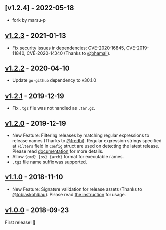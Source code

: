## [v1.2.4] - 2022-05-18

- fork by marsu-p

## [v1.2.3] - 2021-01-13

- Fix security issues in dependencies; CVE-2020-16845, CVE-2019-11840, CVE-2020-14040 (Thanks to [@bhamail](https://github.com/bhamail)).

## [v1.2.2] - 2020-04-10

- Update `go-github` dependency to v30.1.0

## [v1.2.1] - 2019-12-19

- Fix `.tgz` file was not handled as `.tar.gz`.


## [v1.2.0] - 2019-12-19

- New Feature: Filtering releases by matching regular expressions to release names (Thanks to [@fredbi](https://github.com/fredbi)).
  Regular expression strings specified at `Filters` field in `Config` struct are used on detecting the
  latest release. Please read [documentation](https://godoc.org/github.com/rhysd/go-github-selfupdate/selfupdate#Config)
  for more details.
- Allow `{cmd}_{os}_{arch}` format for executable names.
- `.tgz` file name suffix was supported.


## [v1.1.0] - 2018-11-10

- New Feature: Signature validation for release assets (Thanks to [@tobiaskohlbau](https://github.com/tobiaskohlbau)).
  Please read [the instruction](https://github.com/rhysd/go-github-selfupdate#hash-or-signature-validation) for usage.


## [v1.0.0] - 2018-09-23

First release! :tada:


[v1.2.3]: https://github.com/marsu-p/go-github-selfupdate/compare/v1.2.2...v1.2.3
[v1.2.2]: https://github.com/marsu-p/go-github-selfupdate/compare/v1.2.1...v1.2.2
[v1.2.1]: https://github.com/marsu-p/go-github-selfupdate/compare/v1.2.0...v1.2.1
[v1.2.0]: https://github.com/marsu-p/go-github-selfupdate/compare/go-get-release...v1.2.0
[v1.1.0]: https://github.com/marsu-p/go-github-selfupdate/compare/v1.0.0...v1.1.0
[v1.0.0]: https://github.com/marsu-p/go-github-selfupdate/compare/example-1.2.4...v1.0.0
